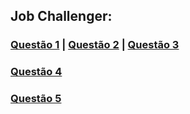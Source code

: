 ## Job Challenger:


### [Questão 1](https://github.com/dayvison06/jobchallenger/blob/main/Questao_1.cs) | [Questão 2](https://github.com/dayvison06/jobchallenger/blob/main/Questao_2.cs) | [Questão 3](https://github.com/dayvison06/jobchallenger/blob/main/Questao_3.cs)

### [Questão 4](https://github.com/dayvison06/jobchallenger/blob/main/Questao_4.cs)

### [Questão 5](https://github.com/dayvison06/jobchallenger/blob/main/Questao_5.cs)
